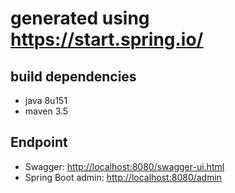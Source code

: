 # generated using <https://start.spring.io/>

## build dependencies

* java 8u151
* maven 3.5

## Endpoint

* Swagger: <http://localhost:8080/swagger-ui.html>
* Spring Boot admin: <http://localhost:8080/admin>
